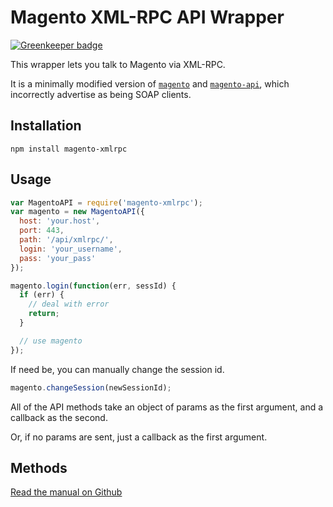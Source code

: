 # Magento XML-RPC API Wrapper

[![Greenkeeper badge](https://badges.greenkeeper.io/direktspeed/magento19-xmlrpc.svg)](https://greenkeeper.io/)

This wrapper lets you talk to Magento via XML-RPC.

It is a minimally modified version of [`magento`](https://www.npmjs.com/package/magento) and [`magento-api`](https://www.npmjs.com/package/magento-api), which incorrectly advertise as being SOAP clients.

## Installation

`npm install magento-xmlrpc`

## Usage

```js
var MagentoAPI = require('magento-xmlrpc');
var magento = new MagentoAPI({
  host: 'your.host',
  port: 443,
  path: '/api/xmlrpc/',
  login: 'your_username',
  pass: 'your_pass'
});

magento.login(function(err, sessId) {
  if (err) {
    // deal with error
    return;
  }

  // use magento
});
```

If need be, you can manually change the session id.

```js
magento.changeSession(newSessionId);
```

All of the API methods take an object of params as the first argument, and a callback as the second.

Or, if no params are sent, just a callback as the first argument.

## Methods
[Read the manual on Github](https://github.com/direktspeed/magento19-xmlrpc/blob/master/MANUAL.md)
